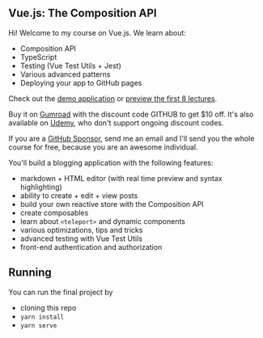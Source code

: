 ## Vue.js: The Composition API

Hi! Welcome to my course on Vue.js. We learn about:

- Composition API
- TypeScript
- Testing (Vue Test Utils + Jest)
- Various advanced patterns
- Deploying your app to GitHub pages

Check out the [demo application](https://lmiller1990.github.io/vuejs-composition-api-course/) or [preview the first 8 lectures](https://vimeo.com/showcase/8603383).

Buy it on [Gumroad](https://gumroad.com/l/vuejs-composition-api) with the discount code GITHUB to get $10 off. It's also available on [Udemy](https://www.udemy.com/course/vuejs-3-the-composition-api/?referralCode=0C911BD2BD6C57007F36), who don't support ongoing discount codes.

If you are a [GitHub Sponsor](https://github.com/sponsors/lmiller1990), send me an email and I'll send you the whole course for free, because you are an awesome individual.

You'll build a blogging application with the following features:

- markdown + HTML editor (with real time preview and syntax highlighting)
- ability to create + edit + view posts
- build your own reactive store with the Composition API
- create composables
- learn about `<teleport>` and dynamic components
- various optimizations, tips and tricks
- advanced testing with Vue Test Utils
- front-end authentication and authorization

## Running

You can run the final project by 

- cloning this repo
- `yarn install`
- `yarn serve`
